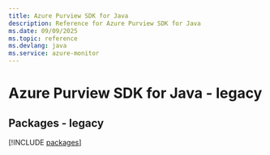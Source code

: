 ```yaml
---
title: Azure Purview SDK for Java
description: Reference for Azure Purview SDK for Java
ms.date: 09/09/2025
ms.topic: reference
ms.devlang: java
ms.service: azure-monitor
---
```

# Azure Purview SDK for Java - legacy
## Packages - legacy
[!INCLUDE [packages](purview-index.md)]